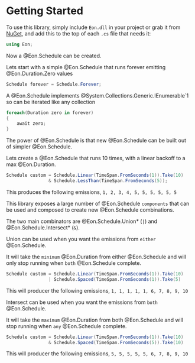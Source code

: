 # Getting Started

To use this library, simply include `Eon.dll` in your project or
grab
it from [NuGet](https://www.nuget.org/packages/Eon/), and add
this to the top of each `.cs` file that needs it:

```C#
using Eon;
```

Now a @Eon.Schedule can be created.

Lets start with a simple @Eon.Schedule that runs forever emitting
@Eon.Duration.Zero values

```csharp
Schedule forever = Schedule.Forever;
```

A @Eon.Schedule implements @System.Collections.Generic.IEnumerable`1
so can be iterated like any collection

```csharp
foreach(Duration zero in forever)
{
    await zero;        
}
```

The power of @Eon.Schedule is that new @Eon.Schedule can be built
out of simpler @Eon.Schedule.

Lets create a @Eon.Schedule that runs 10 times, with a linear backoff to a
max @Eon.Duration.

```csharp
Schedule custom = Schedule.Linear(TimeSpan.FromSeconds(1)).Take(10) 
                & Schedule.LessThan(TimeSpan.FromSeconds(5));
```

This produces the following emissions, `1, 2, 3, 4, 5, 5, 5, 5, 5, 5`

This library exposes a large number of @Eon.Schedule `components` that can
be used and composed to create new @Eon.Schedule combinations.

The two main combinators are @Eon.Schedule.Union* (`|`) and
@Eon.Schedule.Intersect* (`&`).

Union can be used when you want the emissions from `either` @Eon.Schedule.

It will take the `minimum` @Eon.Duration from either @Eon.Schedule and will
only stop running when `both` @Eon.Schedule complete.

```csharp
Schedule custom = Schedule.Linear(TimeSpan.FromSeconds(1)).Take(10)
                | Schedule.Spaced(TimeSpan.FromSeconds(1)).Take(5)     
```

This will producer the following emissions, `1, 1, 1, 1, 1, 6, 7, 8, 9, 10`

Intersect can be used when you want the emissions from `both` @Eon.Schedule.

It will take the `maximum` @Eon.Duration from both @Eon.Schedule and will
stop running when `any` @Eon.Schedule complete.

```csharp
Schedule custom = Schedule.Linear(TimeSpan.FromSeconds(1)).Take(10)
                & Schedule.Spaced(TimeSpan.FromSeconds(5)).Take(10)     
```

This will producer the following emissions, `5, 5, 5, 5, 5, 6, 7, 8, 9, 10`
